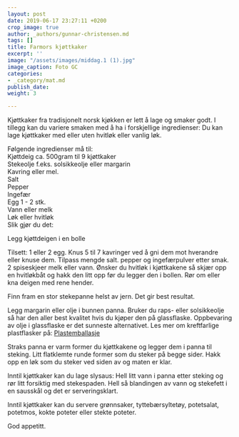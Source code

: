 ```yaml
---
layout: post
date: 2019-06-17 23:27:11 +0200
crop_image: true
author: _authors/gunnar-christensen.md
tags: []
title: Farmors kjøttkaker
excerpt: ''
image: "/assets/images/middag.1 (1).jpg"
image_caption: Foto GC
categories:
- _category/mat.md
publish_date: 
weight: 3

---
```

Kjøttkaker fra tradisjonelt norsk kjøkken er lett å lage og smaker godt. I tillegg kan du variere smaken med å ha i forskjellige ingredienser: Du kan lage kjøttkaker med eller uten hvitløk eller vanlig løk.

Følgende ingredienser må til:  
Kjøttdeig ca. 500gram til 9 kjøttkaker  
Stekeolje f.eks. solsikkeolje eller margarin  
Kavring eller mel.  
Salt  
Pepper  
Ingefær  
Egg 1 - 2 stk.  
Vann eller melk  
Løk eller hvitløk  
Slik gjør du det:

Legg kjøttdeigen i en bolle

Tilsett: 1 eller 2 egg. Knus 5 til 7 kavringer ved å gni dem mot hverandre eller knuse dem. Tilpass mengde salt. pepper og ingefærpulver etter smak. 2 spiseskjeer melk eller vann. Ønsker du hvitløk i kjøttkakene så skjær opp en hvitløkbåt og hakk den litt opp før du legger den i bollen. Rør om eller kna deigen med rene hender.

Finn fram en stor stekepanne helst av jern. Det gir best resultat.

Legg margarin eller olje i bunnen panna. Bruker du raps- eller solsikkeolje så har den aller best kvalitet hvis du kjøper den på glassflaske. Oppbevaring av olje i glassflaske er det sunneste alternativet. Les mer om kreftfarlige plastflasker på: [Plastemballasje](http://www.helping.no/plastemballasje.htm)

Straks panna er varm former du kjøttkakene og legger dem i panna til steking. Litt flatklemte runde former som du steker på begge sider. Hakk opp en løk som du steker ved siden av og maten er klar.

Inntil kjøttkaker kan du lage slysaus: Hell litt vann i panna etter steking og rør litt forsiktig med stekespaden. Hell så blandingen av vann og stekefett i en sausskål og det er serveringsklart.

Inntil kjøttkaker kan du servere grønnsaker, tyttebærsyltetøy, potetsalat, potetmos, kokte poteter eller stekte poteter.

God appetitt.